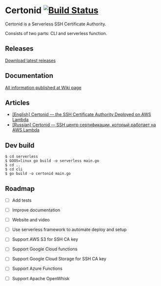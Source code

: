 # Certonid [![Build Status](https://travis-ci.com/certonid/certonid.svg?branch=master)](https://travis-ci.com/certonid/certonid)

Certonid is a Serverless SSH Certificate Authority.

Consists of two parts: CLI and serverless function.

## Releases

[Download latest releases](https://github.com/certonid/certonid/releases)

## Documentation

[All information published at Wiki page](https://github.com/certonid/certonid/wiki)

## Articles

 - [[English] Certonid — the SSH Certificate Authority Deployed on AWS Lambda](https://blog.mailtrap.io/certonid/)
 - [[Russian] Certonid — SSH центр сертификации, который работает на AWS Lambda](https://dou.ua/lenta/articles/certonid-ssh/)

## Dev build

```shell
$ cd serverless
$ GOOS=linux go build -o serverless main.go
$ cd ..
$ cd cli
$ go build -o certonid main.go
```

## Roadmap

 - [ ] Add tests
 - [ ] Improve documentation
 - [ ] Website and video
 - [ ] Use serverless framework to automate deploy and setup
 - [ ] Support AWS S3 for SSH CA key
 - [ ] Support Google Cloud functions
 - [ ] Support Google Cloud Storage for SSH CA key
 - [ ] Support Azure Functions
 - [ ] Support Apache OpenWhisk

